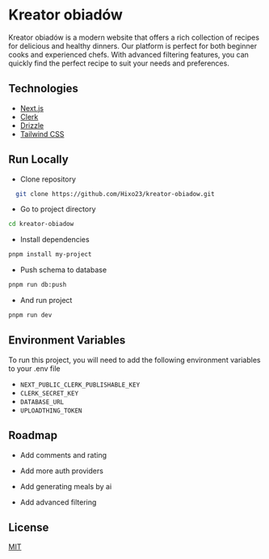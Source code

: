 # Kreator obiadów

Kreator obiadów is a modern website that offers a rich collection of recipes for delicious and healthy dinners. Our platform is perfect for both beginner cooks and experienced chefs. With advanced filtering features, you can quickly find the perfect recipe to suit your needs and preferences.

## Technologies

- [Next.js](https://nextjs.org)
- [Clerk](https://clerk.dev)
- [Drizzle](https://orm.drizzle.team)
- [Tailwind CSS](https://tailwindcss.com)

## Run Locally

- Clone repository

```bash
  git clone https://github.com/Hixo23/kreator-obiadow.git
```

- Go to project directory

```bash
cd kreator-obiadow
```

- Install dependencies

```bash
pnpm install my-project
```

- Push schema to database

```bash
pnpm run db:push
```

- And run project

```bash
pnpm run dev
```

## Environment Variables

To run this project, you will need to add the following environment variables to your .env file

- `NEXT_PUBLIC_CLERK_PUBLISHABLE_KEY`
- `CLERK_SECRET_KEY`
- `DATABASE_URL`
- `UPLOADTHING_TOKEN`

## Roadmap

- Add comments and rating

- Add more auth providers

- Add generating meals by ai

- Add advanced filtering

## License

[MIT](https://choosealicense.com/licenses/mit/)
